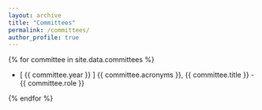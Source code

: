 ```yaml
---
layout: archive
title: "Committees"
permalink: /committees/
author_profile: true
---
```




{% for committee in site.data.committees %}

- [ {{ committee.year }} ] {{ committee.acronyms }}, {{ committee.title }} - {{ committee.role }}

{% endfor %}
